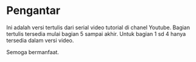 # Pengantar

Ini adalah versi tertulis dari serial video tutorial di chanel Youtube. Bagian tertulis tersedia mulai bagian 5 sampai akhir. Untuk bagian 1 sd 4 hanya tersedia dalam versi video.

Semoga bermanfaat.

